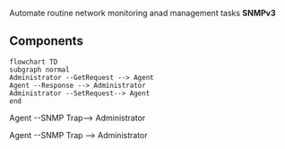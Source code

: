 Automate routine network monitoring anad management tasks
**SNMPv3**
## Components

```mermaid
flowchart TD
subgraph normal
Administrator --GetRequest --> Agent
Agent --Response --> Administrator
Administrator --SetRequest--> Agent
end

```
Agent --SNMP Trap--> Administrator


Agent --SNMP Trap --> Administrator